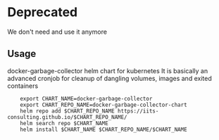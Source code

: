 # Deprecated

We don't need and use it anymore

## Usage
docker-garbage-collector helm chart for kubernetes
It is basically an advanced cronjob for cleanup of dangling volumes, images and exited containers


```shell
    export CHART_NAME=docker-garbage-collector
    export CHART_REPO_NAME=docker-garbage-collector-chart
    helm repo add $CHART_REPO_NAME https://iits-consulting.github.io/$CHART_REPO_NAME/
    helm search repo $CHART_NAME
    helm install $CHART_NAME $CHART_REPO_NAME/$CHART_NAME
```
